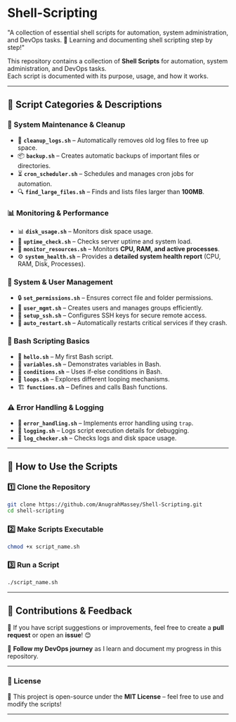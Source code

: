 # Shell-Scripting
"A collection of essential shell scripts for automation, system administration, and DevOps tasks. 🚀 Learning and documenting shell scripting step by step!"

This repository contains a collection of **Shell Scripts** for automation, system administration, and DevOps tasks.  
Each script is documented with its purpose, usage, and how it works.

---

## **📂 Script Categories & Descriptions**  

### **🧹 System Maintenance & Cleanup**  
- 🧹 **`cleanup_logs.sh`** – Automatically removes old log files to free up space.  
- 📦 **`backup.sh`** – Creates automatic backups of important files or directories.  
- ⏳ **`cron_scheduler.sh`** – Schedules and manages cron jobs for automation.  
- 🔍 **`find_large_files.sh`** – Finds and lists files larger than **100MB**.  

### **📊 Monitoring & Performance**  
- 📊 **`disk_usage.sh`** – Monitors disk space usage.  
- 🔄 **`uptime_check.sh`** – Checks server uptime and system load.  
- 🚀 **`monitor_resources.sh`** – Monitors **CPU, RAM, and active processes**.  
- ⚙️ **`system_health.sh`** – Provides a **detailed system health report** (CPU, RAM, Disk, Processes).  

### **🔧 System & User Management**  
- 🔒 **`set_permissions.sh`** – Ensures correct file and folder permissions.  
- 👤 **`user_mgmt.sh`** – Creates users and manages groups efficiently.  
- 🔑 **`setup_ssh.sh`** – Configures SSH keys for secure remote access.  
- 🔄 **`auto_restart.sh`** – Automatically restarts critical services if they crash.  

### **📜 Bash Scripting Basics**  
- 👋 **`hello.sh`** – My first Bash script.  
- 🔢 **`variables.sh`** – Demonstrates variables in Bash.  
- 🔀 **`conditions.sh`** – Uses if-else conditions in Bash.  
- 🔁 **`loops.sh`** – Explores different looping mechanisms.  
- 🏗 **`functions.sh`** – Defines and calls Bash functions.  

### **⚠️ Error Handling & Logging**  
- 🚨 **`error_handling.sh`** – Implements error handling using `trap`.  
- 📝 **`logging.sh`** – Logs script execution details for debugging.  
- 📄 **`log_checker.sh`** – Checks logs and disk space usage.  

---

## **🚀 How to Use the Scripts**  

### **1️⃣ Clone the Repository**  
```bash
git clone https://github.com/AnugrahMassey/Shell-Scripting.git
cd shell-scripting
```

### **2️⃣ Make Scripts Executable**  
```bash
chmod +x script_name.sh
```

### **3️⃣ Run a Script**  
```bash
./script_name.sh
```

---

## **📢 Contributions & Feedback**  
📌 If you have script suggestions or improvements, feel free to create a **pull request** or open an **issue**! 😊  

📌 **Follow my DevOps journey** as I learn and document my progress in this repository.  

---

### **📜 License**  
📜 This project is open-source under the **MIT License** – feel free to use and modify the scripts!  

---
